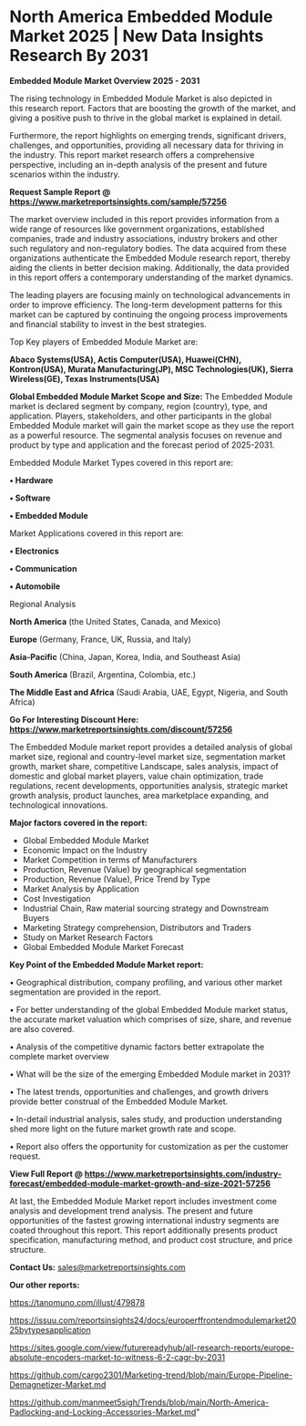 # North America Embedded Module Market 2025 | New Data Insights Research By 2031

<Strong> Embedded Module Market Overview 2025 - 2031</strong>

The rising technology in Embedded Module Market is also depicted in this research report. Factors that are boosting the growth of the market, and giving a positive push to thrive in the global market is explained in detail.

Furthermore, the report highlights on emerging trends, significant drivers, challenges, and opportunities, providing all necessary data for thriving in the industry. This report market research offers a comprehensive perspective, including an in-depth analysis of the present and future scenarios within the industry.

<strong>Request Sample Report @ <a href=https://www.marketreportsinsights.com/sample/57256>https://www.marketreportsinsights.com/sample/57256</a></strong>

The market overview included in this report provides information from a wide range of resources like government organizations, established companies, trade and industry associations, industry brokers and other such regulatory and non-regulatory bodies. The data acquired from these organizations authenticate the Embedded Module research report, thereby aiding the clients in better decision making. Additionally, the data provided in this report offers a contemporary understanding of the market dynamics.

The leading players are focusing mainly on technological advancements in order to improve efficiency. The long-term development patterns for this market can be captured by continuing the ongoing process improvements and financial stability to invest in the best strategies.

Top Key players of Embedded Module Market are:

<strong>Abaco Systems(USA), Actis Computer(USA), Huawei(CHN), Kontron(USA), Murata Manufacturing(JP), MSC Technologies(UK), Sierra Wireless(GE), Texas Instruments(USA)</strong>

<strong><b>Global Embedded Module Market Scope and Size:</b></strong>
The Embedded Module market is declared segment by company, region (country), type, and application. Players, stakeholders, and other participants in the global Embedded Module market will gain the market scope as they use the report as a powerful resource. The segmental analysis focuses on revenue and product by type and application and the forecast period of 2025-2031.

Embedded Module Market Types covered in this report are:

<strong>• Hardware

• Software

• Embedded Module</strong>

Market Applications covered in this report are:

<strong>• Electronics

• Communication

• Automobile</strong> 

Regional Analysis

<strong>North America</strong> (the United States, Canada, and Mexico)

<strong>Europe</strong> (Germany, France, UK, Russia, and Italy)

<strong>Asia-Pacific</strong> (China, Japan, Korea, India, and Southeast Asia)

<strong>South America</strong> (Brazil, Argentina, Colombia, etc.)

<strong>The Middle East and Africa</strong> (Saudi Arabia, UAE, Egypt, Nigeria, and South Africa)

<strong>Go For Interesting Discount Here: <a href=https://www.marketreportsinsights.com/discount/57256>https://www.marketreportsinsights.com/discount/57256</a></strong>

The Embedded Module market report provides a detailed analysis of global market size, regional and country-level market size, segmentation market growth, market share, competitive Landscape, sales analysis, impact of domestic and global market players, value chain optimization, trade regulations, recent developments, opportunities analysis, strategic market growth analysis, product launches, area marketplace expanding, and technological innovations.

<strong><b>Major factors covered in the report:</b></strong>
<ul>
  <li>Global Embedded Module Market </li>
  <li>Economic Impact on the Industry</li>
  <li>Market Competition in terms of Manufacturers</li>
  <li>Production, Revenue (Value) by geographical segmentation</li>
  <li>Production, Revenue (Value), Price Trend by Type</li>
  <li>Market Analysis by Application</li>
  <li>Cost Investigation</li>
  <li>Industrial Chain, Raw material sourcing strategy and Downstream Buyers</li>
  <li>Marketing Strategy comprehension, Distributors and Traders</li>
  <li>Study on Market Research Factors</li>
  <li>Global Embedded Module Market Forecast</li>
</ul>

<strong><b>Key Point of the Embedded Module Market report:</b></strong>

• Geographical distribution, company profiling, and various other market segmentation are provided in the report.

• For better understanding of the global Embedded Module market status, the accurate market valuation which comprises of size, share, and revenue are also covered.

• Analysis of the competitive dynamic factors better extrapolate the complete market overview

• What will be the size of the emerging Embedded Module market in 2031?

• The latest trends, opportunities and challenges, and growth drivers provide better construal of the Embedded Module Market.

• In-detail industrial analysis, sales study, and production understanding shed more light on the future market growth rate and scope.

• Report also offers the opportunity for customization as per the customer request.

<strong><b>View Full Report @ <a href=https://www.marketreportsinsights.com/industry-forecast/embedded-module-market-growth-and-size-2021-57256>https://www.marketreportsinsights.com/industry-forecast/embedded-module-market-growth-and-size-2021-57256</a></b></strong>


At last, the Embedded Module Market report includes investment come analysis and development trend analysis. The present and future opportunities of the fastest growing international industry segments are coated throughout this report. This report additionally presents product specification, manufacturing method, and product cost structure, and price structure.

<strong>Contact Us:</strong>
sales@marketreportsinsights.com

<strong>Our other reports:</strong>

<a href=https://tanomuno.com/illust/479878>https://tanomuno.com/illust/479878</a>

<a href=https://issuu.com/reportsinsights24/docs/europerffrontendmodulemarket2025bytypesapplication>https://issuu.com/reportsinsights24/docs/europerffrontendmodulemarket2025bytypesapplication</a>

<a href=https://sites.google.com/view/futurereadyhub/all-research-reports/europe-absolute-encoders-market-to-witness-6-2-cagr-by-2031>https://sites.google.com/view/futurereadyhub/all-research-reports/europe-absolute-encoders-market-to-witness-6-2-cagr-by-2031</a>

<a href=https://github.com/cargo2301/Marketing-trend/blob/main/Europe-Pipeline-Demagnetizer-Market.md>https://github.com/cargo2301/Marketing-trend/blob/main/Europe-Pipeline-Demagnetizer-Market.md</a>

<a href=https://github.com/manmeet5sigh/Trends/blob/main/North-America-Padlocking-and-Locking-Accessories-Market.md>https://github.com/manmeet5sigh/Trends/blob/main/North-America-Padlocking-and-Locking-Accessories-Market.md</a>"
